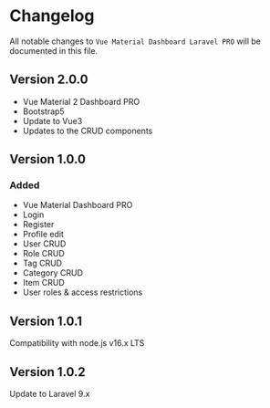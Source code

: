 # Changelog

All notable changes to `Vue Material Dashboard Laravel PRO`  will be documented in this file.

## Version 2.0.0
- Vue Material 2 Dashboard PRO
- Bootstrap5
- Update to Vue3
- Updates to the CRUD components

## Version 1.0.0

### Added
- Vue Material Dashboard PRO
- Login
- Register
- Profile edit
- User CRUD
- Role CRUD
- Tag CRUD
- Category CRUD
- Item CRUD
- User roles & access restrictions

## Version 1.0.1
Compatibility with node.js v16.x LTS

## Version 1.0.2
Update to Laravel 9.x
